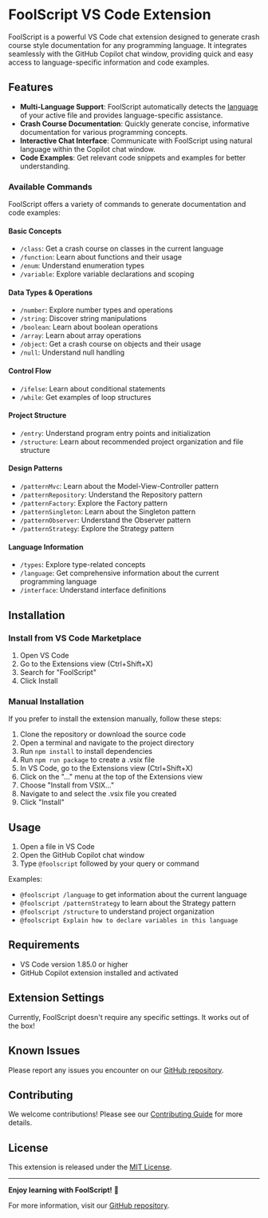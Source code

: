 # FoolScript VS Code Extension

FoolScript is a powerful VS Code chat extension designed to generate crash course style documentation for any programming language. It integrates seamlessly with the GitHub Copilot chat window, providing quick and easy access to language-specific information and code examples.

## Features

- **Multi-Language Support**: FoolScript automatically detects the [language](https://code.visualstudio.com/docs/languages/identifiers) of your active file and provides language-specific assistance.
- **Crash Course Documentation**: Quickly generate concise, informative documentation for various programming concepts.
- **Interactive Chat Interface**: Communicate with FoolScript using natural language within the Copilot chat window.
- **Code Examples**: Get relevant code snippets and examples for better understanding.

### Available Commands

FoolScript offers a variety of commands to generate documentation and code examples:

#### Basic Concepts
- `/class`: Get a crash course on classes in the current language
- `/function`: Learn about functions and their usage
- `/enum`: Understand enumeration types
- `/variable`: Explore variable declarations and scoping

#### Data Types & Operations
- `/number`: Explore number types and operations
- `/string`: Discover string manipulations
- `/boolean`: Learn about boolean operations
- `/array`: Learn about array operations
- `/object`: Get a crash course on objects and their usage
- `/null`: Understand null handling

#### Control Flow
- `/ifelse`: Learn about conditional statements
- `/while`: Get examples of loop structures

#### Project Structure
- `/entry`: Understand program entry points and initialization
- `/structure`: Learn about recommended project organization and file structure

#### Design Patterns
- `/patternMvc`: Learn about the Model-View-Controller pattern
- `/patternRepository`: Understand the Repository pattern
- `/patternFactory`: Explore the Factory pattern
- `/patternSingleton`: Learn about the Singleton pattern
- `/patternObserver`: Understand the Observer pattern
- `/patternStrategy`: Explore the Strategy pattern

#### Language Information
- `/types`: Explore type-related concepts
- `/language`: Get comprehensive information about the current programming language
- `/interface`: Understand interface definitions

## Installation

### Install from VS Code Marketplace

1. Open VS Code
2. Go to the Extensions view (Ctrl+Shift+X)
3. Search for "FoolScript"
4. Click Install

### Manual Installation

If you prefer to install the extension manually, follow these steps:

1. Clone the repository or download the source code
2. Open a terminal and navigate to the project directory
3. Run `npm install` to install dependencies
4. Run `npm run package` to create a .vsix file
5. In VS Code, go to the Extensions view (Ctrl+Shift+X)
6. Click on the "..." menu at the top of the Extensions view
7. Choose "Install from VSIX..."
8. Navigate to and select the .vsix file you created
9. Click "Install"

## Usage

1. Open a file in VS Code
2. Open the GitHub Copilot chat window
3. Type `@foolscript` followed by your query or command

Examples:
- `@foolscript /language` to get information about the current language
- `@foolscript /patternStrategy` to learn about the Strategy pattern
- `@foolscript /structure` to understand project organization
- `@foolscript Explain how to declare variables in this language`

## Requirements

- VS Code version 1.85.0 or higher
- GitHub Copilot extension installed and activated

## Extension Settings

Currently, FoolScript doesn't require any specific settings. It works out of the box!

## Known Issues

Please report any issues you encounter on our [GitHub repository](https://github.com/jtmuller5/foolscript/issues).

## Contributing

We welcome contributions! Please see our [Contributing Guide](CONTRIBUTING.md) for more details.

## License

This extension is released under the [MIT License](LICENSE).

---

**Enjoy learning with FoolScript!** 🚀

For more information, visit our [GitHub repository](https://github.com/jtmuller5/foolscript).

